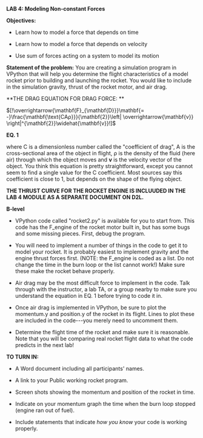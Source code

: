 **LAB 4: Modeling Non-constant Forces**

**Objectives:**

-   Learn how to model a force that depends on time

-   Learn how to model a force that depends on velocity

-   Use sum of forces acting on a system to model its motion

**Statement of the problem:** You are creating a simulation program in
VPython that will help you determine the flight characteristics of a
model rocket prior to building and launching the rocket. You would like
to include in the simulation gravity, thrust of the rocket motor, and
air drag.

**THE DRAG EQUATION FOR DRAG FORCE: **

$[!\overrightarrow{\mathbf{F}_{\mathbf{D}}}\mathbf{= -}\frac{\mathbf{\text{CAρ}}}{\mathbf{2}}\left| \overrightarrow{\mathbf{v}} \right|^{\mathbf{2}}\widehat{\mathbf{v}}!]$

**EQ. 1**

where C is a dimensionless number called the "coefficient of drag", A is
the cross-sectional area of the object in flight, ρ is the density of
the fluid (here air) through which the object moves and **v** is the
velocity vector of the object. You think this equation is pretty
straightforward, except you cannot seem to find a single value for the C
coefficient. Most sources say this coefficient is close to 1, but
depends on the shape of the flying object.

**THE THRUST CURVE FOR THE ROCKET ENGINE IS INCLUUDED IN THE LAB 4
MODULE AS A SEPARATE DOCUMENT ON D2L.**

**B-level**

-   VPython code called "rocket2.py" is available for you to start from.
    This code has the F\_engine of the rocket motor built in, but has
    some bugs and some missing pieces. First, debug the program.

-   You will need to implement a number of things in the code to get it
    to model your rocket. It is probably easiest to implement gravity
    and the engine thrust forces first. (NOTE: the F\_engine is coded as
    a list. Do not change the time in the burn loop or the list cannot
    work!) Make sure these make the rocket behave properly.

-   Air drag may be the most difficult force to implement in the code.
    Talk through with the instructor, a lab TA, or a group nearby to
    make sure you understand the equation in EQ. 1 before trying to code
    it in.

-   Once air drag is implemented in VPython, be sure to plot the
    momentum.y and position.y of the rocket in its flight. Lines to plot
    these are included in the code---you merely need to uncomment them.

-   Determine the flight time of the rocket and make sure it is
    reasonable. Note that you will be comparing real rocket flight data
    to what the code predicts in the next lab!

**TO TURN IN:**

-   A Word document including all participants' names.

-   A link to your Public working rocket program.

-   Screen shots showing the momentum and position of the rocket in
    time.

-   Indicate on your momentum graph the time when the burn loop stopped
    (engine ran out of fuel).

-   Include statements that indicate *how you know* your code is working
    properly.
